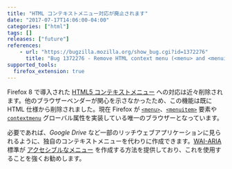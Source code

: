```yaml
---
title: "HTML コンテキストメニュー対応が廃止されます"
date: "2017-07-17T14:06:00-04:00"
categories: ["html"]
tags: []
releases: ["future"]
references:
    - url: "https://bugzilla.mozilla.org/show_bug.cgi?id=1372276"
      title: "Bug 1372276 - Remove HTML context menu (<menu> and <menuitem> tag) support"
supported_tools:
  firefox_extension: true
---
```

Firefox 8 で導入された [HTML5 コンテキストメニュー](https://hacks.mozilla.org/2011/11/html5-context-menus-in-firefox-screencast-and-code/) への対応は近々削除されます。他のブラウザーベンダーが関心を示さなかったため、この機能は既に HTML 仕様から削除されました。現在 Firefox が [`<menu>`](https://developer.mozilla.org/docs/Web/HTML/Element/menu)、[`<menuitem>`](https://developer.mozilla.org/docs/Web/HTML/Element/menuitem) 要素や [`contextmenu`](https://developer.mozilla.org/docs/Web/HTML/Global_attributes/contextmenu) グローバル属性を実装している唯一のブラウザーとなっています。

必要であれば、*Google Drive* など一部のリッチウェブアプリケーションに見られるように、独自のコンテキストメニューを代わりに作成できます。[WAI-ARIA](https://developer.mozilla.org/docs/Web/Accessibility/ARIA) 標準が [アクセシブルなメニュー](https://www.w3.org/WAI/GL/wiki/Using_ARIA_menus) を作成する方法を提供しており、これを使用することを強くお勧めします。
